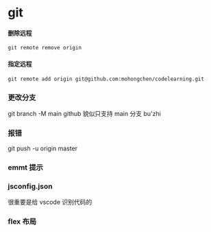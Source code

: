 # git

#### 删除远程

```
git remote remove origin
```

#### 指定远程

```
git remote add origin git@github.com:mohongchen/codelearning.git
```

### 更改分支

git branch -M main github 貌似只支持 main 分支 bu'zhi

### 报错

git push -u origin master

### emmt 提示

### jsconfig.json

很重要是给 vscode 识别代码的

### flex 布局

